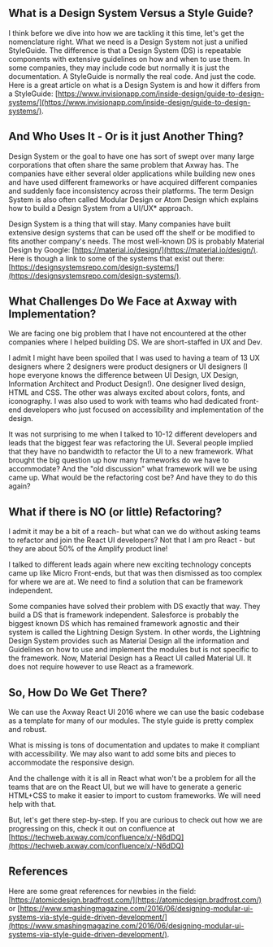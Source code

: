 ## What is a Design System Versus a Style Guide?

I think before we dive into how we are tackling it this time, let's get the nomenclature right.  What we need is a Design System not just a unified StyleGuide. The difference is that a Design System (DS) is repeatable components with extensive guidelines on how and when to use them. In some companies, they may include code but normally it is just the documentation.  A StyleGuide is normally the real code.  And just the code.  Here is a great article on what is a Design System is and how it differs from a StyleGuide: [https://www.invisionapp.com/inside-design/guide-to-design-systems/](https://www.invisionapp.com/inside-design/guide-to-design-systems/).

## And Who Uses It - Or is it just Another Thing?

Design System or the goal to have one has sort of swept over many large corporations that often share the same problem that Axway has.  The companies have either several older applications while building new ones and have used different frameworks or have acquired different companies and suddenly face inconsistency across their platforms. The term Design System is also often called Modular Design or Atom Design which explains how to build a Design System from a UI/UX* approach.  

Design System is a thing that will stay.  Many companies have built extensive design systems that can be used off the shelf or be modified to fits another company's needs.  The most well-known DS is probably Material Design by Google: [https://material.io/design/](https://material.io/design/).  Here is though a link to some of the systems that exist out there: [https://designsystemsrepo.com/design-systems/](https://designsystemsrepo.com/design-systems/).

## What Challenges Do We Face at Axway with Implementation?

We are facing one big problem that I have not encountered at the other companies where I helped building DS.  We are short-staffed in UX and Dev.

I admit I might have been spoiled that I was used to having a team of 13 UX designers where 2 designers were product designers or UI designers (I hope everyone knows the difference between UI Design, UX Design, Information Architect and Product Design!). One designer lived design, HTML and CSS.  The other was always excited about colors, fonts, and iconography. I was also used to work with teams who had dedicated front-end developers who just focused on accessibility and implementation of the design.  

It was not surprising to me when I talked to 10-12 different developers and leads that the biggest fear was refactoring the UI.  Several people implied that they have no bandwidth to refactor the UI to a new framework. What brought the big question up how many frameworks do we have to accommodate? And the "old discussion" what framework will we be using came up. What would be the refactoring cost be?  And have they to do this again? 

## What if there is NO (or little) Refactoring?

I admit it may be a bit of a reach- but what can we do without asking teams to refactor and join the React UI developers? Not that I am pro React - but they are about 50% of the Amplify product line!

I talked to different leads again where new exciting technology concepts came up like Micro Front-ends, but that was then dismissed as too complex for where we are at.  We need to find a solution that can be framework independent.

Some companies have solved their problem with DS exactly that way. They build a DS that is framework independent.  Salesforce is probably the biggest known DS which has remained framework agnostic and their system is called the Lightning Design System. In other words, the Lightning Design System provides such as Material Design all the information and Guidelines on how to use and implement the modules but is not specific to the framework.  Now, Material Design has a React UI called Material UI.  It does not require however to use React as a framework.

## So, How Do We Get There?

We can use the Axway React UI 2016 where we can use the basic codebase as a template for many of our modules.  The style guide is pretty complex and robust.

What is missing is tons of documentation and updates to make it compliant with accessibility.  We may also want to add some bits and pieces to accommodate the responsive design.

And the challenge with it is all in React what won't be a problem for all the teams that are on the React UI, but we will have to generate a generic HTML+CSS to make it easier to import to custom frameworks. We will need help with that.

But, let's get there step-by-step.  If you are curious to check out how we are progressing on this, check it out on confluence at [https://techweb.axway.com/confluence/x/-N6dDQ](https://techweb.axway.com/confluence/x/-N6dDQ)

## References

Here are some great references for newbies in the field: [https://atomicdesign.bradfrost.com/](https://atomicdesign.bradfrost.com/) or [https://www.smashingmagazine.com/2016/06/designing-modular-ui-systems-via-style-guide-driven-development/](https://www.smashingmagazine.com/2016/06/designing-modular-ui-systems-via-style-guide-driven-development/).